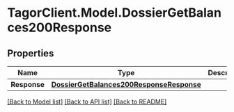 # TagorClient.Model.DossierGetBalances200Response

## Properties

Name | Type | Description | Notes
------------ | ------------- | ------------- | -------------
**Response** | [**DossierGetBalances200ResponseResponse**](DossierGetBalances200ResponseResponse.md) |  | [optional] 

[[Back to Model list]](../README.md#documentation-for-models) [[Back to API list]](../README.md#documentation-for-api-endpoints) [[Back to README]](../README.md)

